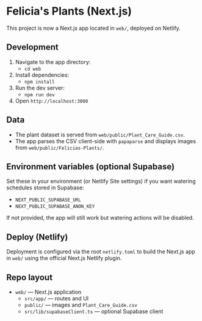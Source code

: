 # Felicia's Plants (Next.js)

This project is now a Next.js app located in `web/`, deployed on Netlify.

## Development

1. Navigate to the app directory:
   - `cd web`
2. Install dependencies:
   - `npm install`
3. Run the dev server:
   - `npm run dev`
4. Open `http://localhost:3000`

## Data

- The plant dataset is served from `web/public/Plant_Care_Guide.csv`.
- The app parses the CSV client-side with `papaparse` and displays images from `web/public/Felicias-Plants/`.

## Environment variables (optional Supabase)

Set these in your environment (or Netlify Site settings) if you want watering schedules stored in Supabase:

- `NEXT_PUBLIC_SUPABASE_URL`
- `NEXT_PUBLIC_SUPABASE_ANON_KEY`

If not provided, the app will still work but watering actions will be disabled.

## Deploy (Netlify)

Deployment is configured via the root `netlify.toml` to build the Next.js app in `web/` using the official Next.js Netlify plugin.

## Repo layout

- `web/` — Next.js application
  - `src/app/` — routes and UI
  - `public/` — images and `Plant_Care_Guide.csv`
  - `src/lib/supabaseClient.ts` — optional Supabase client

